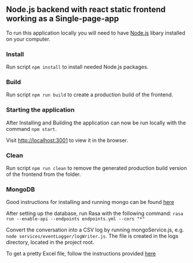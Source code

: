 ## Node.js backend with react static frontend working as a Single-page-app

To run this application locally you will need to have [Node.js](https://nodejs.org/en/) libary installed on your computer.

### Install
Run script `npm install` to install needed Node.js packages.

### Build
Run script `npm run build` to create a production build of the frontend.

### Starting the application
After Installing and Building the application can now be run locally with the command `npm start`.

Visit [http://localhost:3001](http://localhost:3001) to view it in the browser.

### Clean
Run script `npm run clean` to remove the generated production build version of the frontend from the folder.

### MongoDB
Good instructions for installing and running mongo can be found [here](https://docs.mongodb.com/manual/administration/install-community/)

After setting up the database, run Rasa with the following command: `rasa run --enable-api --endpoints endpoints.yml --cors "*"`

Convert the conversation into a CSV log by running mongoService.js, e.g. `node services/eventLogger/logWriter.js`. The file is created in the logs directory, located in the project root.

To get a pretty Excel file, follow the instructions provided [here](https://support.affinity.co/hc/en-us/articles/360044453711-How-to-open-CSV-files-with-the-correct-delimiter-separator)
